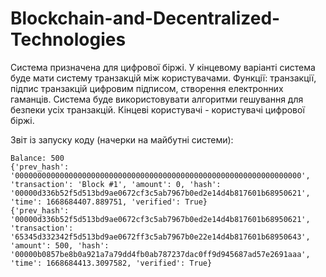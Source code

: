 # Blockchain-and-Decentralized-Technologies

Система призначена для цифрової біржі.
У кінцевому варіанті система буде мати систему транзакцій між користувачами.
Функції: транзакції, підпис транзакцій цифровим підписом, створення електронних гаманців.
Система буде використовувати алгоритми гешування для безпеки усіх транзакцій.
Кінцеві користувачі - користувачі цифрової біржі.


Звіт із запуску коду (начерки на майбутні системи):
```
Balance: 500
{'prev_hash': '0000000000000000000000000000000000000000000000000000000000000000', 'transaction': 'Block #1', 'amount': 0, 'hash': '00000d336b52f5d513bd9ae0672cf3c5ab7967b0ed2e14d4b817601b68950621', 'time': 1668684407.889751, 'verified': True}
{'prev_hash': '00000d336b52f5d513bd9ae0672cf3c5ab7967b0ed2e14d4b817601b68950621', 'transaction': '65345d332342f5d513bd9ae0672ff3c5ab7967b0e22e14d4b817601b68950643', 'amount': 500, 'hash': '00000b0857be8b0a921a7a79dd4fb0ab787237dac0ff9d945687ad57e2691aaa', 'time': 1668684413.3097582, 'verified': True}
```
